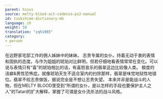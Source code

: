 ```yaml
---
parent: hisui
source: melty-blood-act-cadenza-ps2-manual
id: tsukihime-dictionary-mb
language: zh
weight: 58
translation: "zqh1985"
category:
- person
---
```


在远野家宅邸工作的佣人姊妹中的妹妹。
志贵专属的女仆。持着无动于衷的表情和固执的态度。与作为姐姐的琥珀对比鲜明，但若仔细地看表情常常在变化。可以说与表情只有“喜”的琥珀相比的话，有喜怒哀乐的翡翠这边比较像人类。
极度的洁癖&男性恐怖症。就像琥珀天生不适合室内的扫除那样，翡翠是味觉地狱性地错位。翡翠不给志贵做饭，据说完全是不想让志贵失望。
本来并非是能战斗的人物，但在MELTY BLOOD里受到“所谓的女仆，是以怎样的手段也要保护主人之人”的Tatari的扩大解释，掌握了可谓是女仆流杀法的战斗风格。
